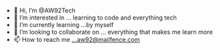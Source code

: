 - 👋 Hi, I’m @AW92Tech
- 👀 I’m interested in ... learning to code and everything tech
- 🌱 I’m currently learning ...by myself
- 💞️ I’m looking to collaborate on ... everything that makes me learn more 
- 📫 How to reach me ...aw92@mailfence.com

<!---
AW92Tech/AW92Tech is a ✨ special ✨ repository because its `README.md` (this file) appears on your GitHub profile.
You can click the Preview link to take a look at your changes.
--->
